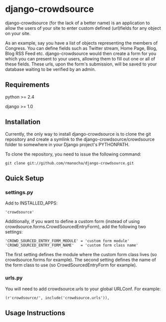 # django-crowdsource

django-crowdsource (for the lack of a better name) is an application to allow the users of your site to enter custom defined (url)fields for any object on your site.

As an example, say you have a list of objects representing the members of Congress. You can define fields such as Twitter stream, Home Page, Blog, Blog RSS Feed etc. django-crowdsource would then create a form for you which you can present to your users, allowing them to fill out one or all of these fields. These urls, upon the form's submission, will be saved to your database waiting to be verified by an admin.

## Requirements

python >= 2.4

django >= 1.0

## Installation

Currently, the only way to install django-crowdsource is to clone the git repository and create a symlink to the django-crowdsource/crowdsource folder to somewhere in your Django project's PYTHONPATH.

To clone the repository, you need to issue the following command:

    git clone git://github.com/rmanocha/django-crowdsource.git

## Quick Setup

### settings.py

Add to INSTALLED_APPS:

    'crowdsource'

Additionally, if you want to define a custom form (instead of using crowdsource.forms.CrowdSourcedEntryForm), add the following two settings:

    'CROWD_SOURCED_ENTRY_FORM_MODULE' = 'custom form module'
    'CROWD_SOURCED_ENTRY_FORM_NAME'   = 'custom form class name'

The first setting defines the module where the custom form class lives (so crowdsource.forms for example).
The second setting defines the name of the form class to use (so CrowdSourcedEntryForm for example).

### urls.py

You will need to add crowdsource.urls to your global URLConf. For example:

    (r'crowdsource/', include('crowdsource.urls')), 

## Usage Instructions
